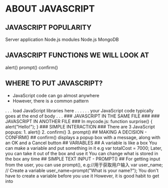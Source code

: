 # ABOUT JAVASCRIPT #
## JAVASCRIPT POPULARITY ##
Server application
Node.js modules
Node.js
MongoDB
## JAVASCRIPT FUNCTIONS WE WILL LOOK AT ##
alert()
prompt()
confirm()
## WHERE TO PUT JAVASCRIPT? ##
- JavaScript code can go almost anywhere
- However, there is a common pattern
<!DOCTYPE html>
<html>
 <head>
. . . load JavaScript libraries here . . .
 </head>
 <body>
. . . your JavaScript code typically goes at the end of body . . .
 </body>
</html>
### JAVASCRIPT IN THE SAME FILE ###
<script>
    function surprise() { 
        alert("Hello!");
    }
</script>
### JAVASCRIPT IN ANOTHER FILE ###
<script src="mycode.js"></script>
In mycode.js:
function surprise() {
alert("Hello!");
}
### SIMPLE INTERACTION ###
There are 3 JavaScript popups:
1. alert()
2. confirm()
3. prompt()
## MAKING A DECISION - CONFIRM() ##<!--confirm()决策，可以取消，可以确定-->
confirm() displays a popup box with a message,
along with an OK and a Cancel button
<!doctype html>
<html>
    <head>
        <title>Example of confirm()</title>
        <script>
            if (confirm("Want to go to Disneyland?")) 
                document.location.href="http://www.baidu.com"
        </script>
		<!--="http://park.hongkongdisneyland.com";-->
    </head>
</html>
## VARIABLES ##
A variable is like a box
You can make a variable and put something in it e.g
    var totalCost = 7000;
Later, you can take it out of the box and use it
You can change what is stored in the box any time
## SIMPLE TEXT INPUT - PROMPT() ##
For getting input from the user, you can
use prompt(), e.g://用于获取用户输入
    var user_name; // Create a variable
    user_name=prompt("What is your name?");
You don't have to create a variable before you use it
However, it is good habit to get into

<!doctype html>
<html>
    <head>
        <title>Example of prompt()</title>
        <script>
            var user_name;
            
            user_name = prompt("What is your name?");
             <!--prompt里面是用户输入的文本文本-->
            document.write("Welcome to my page "
                           + user_name + "!" );
        </script>
    </head>
</html>
